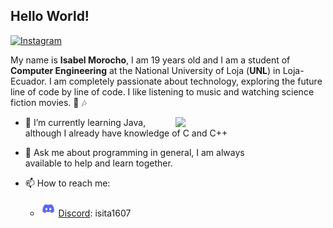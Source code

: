 ## Hello World!

[![Instagram](https://img.shields.io/badge/-Instagram-c13584?style=flat&labelColor=c13584&logo=instagram&logoColor=white)](https://www.instagram.com/isa_kat07/)

My name is **Isabel Morocho**, I am 19 years old and I am a student of **Computer Engineering** at the National University of Loja (**UNL**) in Loja-Ecuador.
I am completely passionate about technology, exploring the future line of code by line of code. I like listening to music and watching science fiction movies. :heartbeat: :notes: 

<img align= "right" width= "240" src= "https://pa1.narvii.com/6580/8098c6e9207376889eeb0532d9f5a0723c4d73f5_hq.gif"/>


- 🌱 I’m currently learning Java, although I already have knowledge of C and C++

- 💬 Ask me about programming in general, I am always <br> available to help and learn together.

- 📫 How to reach me: 
   - <a><img height="25" src="https://raw.githubusercontent.com/github/explore/80688e429a7d4ef2fca1e82350fe8e3517d3494d/topics/discord/discord.png"> [Discord](https://discord.com/): isita1607 </a>


